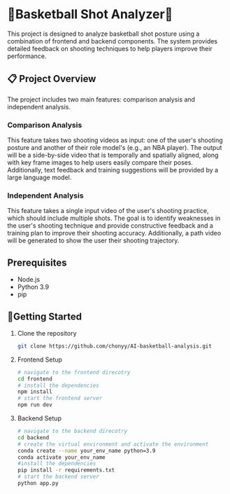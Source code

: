# 🏀Basketball Shot Analyzer🏀

This project is designed to analyze basketball shot posture using a combination of frontend and backend components. The system provides detailed feedback on shooting techniques to help players improve their performance.

## 📋 Project Overview
The project includes two main features: comparison analysis and independent analysis.

### Comparison Analysis
This feature takes two shooting videos as input: one of the user's shooting posture and another of their role model's (e.g., an NBA player). The output will be a side-by-side video that is temporally and spatially aligned, along with key frame images to help users easily compare their poses. Additionally, text feedback and training suggestions will be provided by a large language model.

### Independent Analysis
This feature takes a single input video of the user's shooting practice, which should include multiple shots. The goal is to identify weaknesses in the user's shooting technique and provide constructive feedback and a training plan to improve their shooting accuracy. Additionally, a path video will be generated to show the user their shooting trajectory.

## Prerequisites

- Node.js
- Python 3.9
- pip

##  🚀Getting Started
1. Clone the repository
    ```sh
    git clone https://github.com/chonyy/AI-basketball-analysis.git
    ```
2. Frontend Setup
   ```sh
   # navigate to the frontend direcotry
   cd frontend
   # install the dependencies
   npm install 
   # start the frontend server
   npm run dev
   ```
3. Backend Setup
    ```sh
    # navigate to the backend direcotry
    cd backend
    # create the virtual environment and activate the environment
    conda create --name your_env_name python=3.9
    conda activate your_env_name
    #install the dependencies
    pip install -r requirements.txt
    # start the backend server
    python app.py
   ```